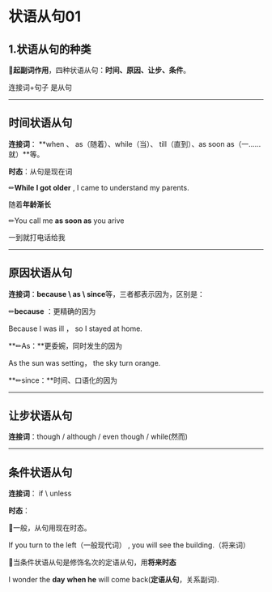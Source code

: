 # 状语从句01

## 1.状语从句的种类

📌**起副词作用**，四种状语从句：**时间、原因、让步、条件**。

连接词+句子 是从句

------



## 时间状语从句

**连接词**： **when 、 as（随着）、while（当）、 till（直到）、as soon as（一……就）**等。

**时态**：从句是现在词



✏**While** **I got older** , I came to understand my parents.

随着**年龄渐长**



✏You call me **as soon as** you arive

一到就打电话给我

------



## 原因状语从句

**连接词**：**because \ as \ since**等，三者都表示因为，区别是：

✏**because** ：更精确的因为

Because I was ill ， so I stayed at home.



**✏As：**更委婉，同时发生的因为

As the sun was setting， the sky turn orange.



**✏since：**时间、口语化的因为

------



## 让步状语从句

**连接词**：though / although / even though / while(然而) 



------



## 条件状语从句

**连接词**： if \ unless  

**时态**：

📌一般，从句用现在时态。

 If you turn to the left（一般现代词） , you will see the building.（将来词） 



📌当条件状语从句是修饰名次的定语从句，用**将来时态**

I wonder the **day** **when he** will come back(**定语从句**，关系副词).



